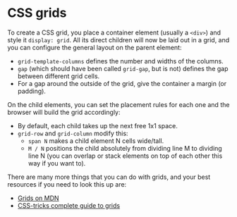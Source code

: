 # CSS grids

To create a CSS grid, you place a container element (usually a `<div>`) and style it `display: grid`. All its direct children will now be laid out in a grid, and you can configure the general layout on the parent element:

  - `grid-template-columns` defines the number and widths of the columns.
  - `gap` (which should have been called `grid-gap`, but is not) defines the gap between different grid cells. 
  - For a gap around the outside of the grid, give the container a margin (or padding).

On the child elements, you can set the placement rules for each one and the browser will build the grid accordingly:

  - By default, each child takes up the next free 1x1 space.
  - `grid-row` and `grid-column` modify this:
    - `span N` makes a child element N cells wide/tall.
    - `M / N` positions the child absolutely from dividing line M to dividing line N (you can overlap or stack elements on top of each other this way if you want to).

There are many more things that you can do with grids, and your best resources if you need to look this up are:

  - [Grids on MDN](https://developer.mozilla.org/en-US/docs/Learn/CSS/CSS_layout/Grids)
  - [CSS-tricks complete guide to grids](https://css-tricks.com/snippets/css/complete-guide-grid/)
